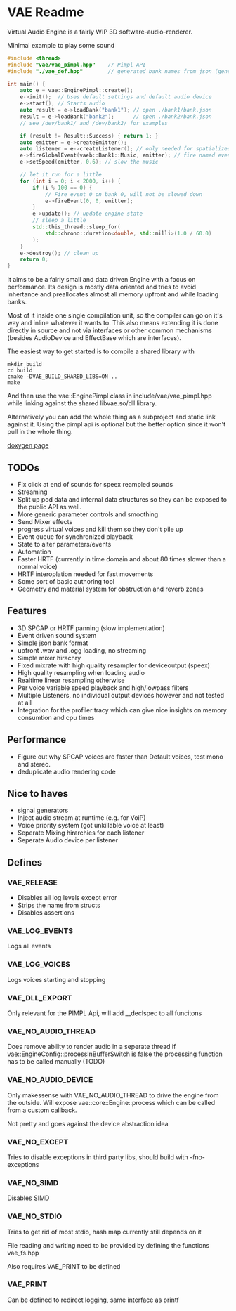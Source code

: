 # VAE Readme
Virtual Audio Engine is a fairly WIP 3D software-audio-renderer.

Minimal example to play some sound
```C++
#include <thread>
#include "vae/vae_pimpl.hpp"	// Pimpl API
#include "./vae_def.hpp"		// generated bank names from json (generate_bank_defines.py)

int main() {
	auto e = vae::EnginePimpl::create();
	e->init();	// Uses default settings and default audio device
	e->start();	// Starts audio
	auto result = e->loadBank("bank1"); // open ./bank1/bank.json
	result = e->loadBank("bank2");		// open ./bank2/bank.json
	// see /dev/bank1/ and /dev/bank2/ for examples

	if (result != Result::Success) { return 1; }
	auto emitter = e->createEmitter();
	auto listener = e->createListener(); // only needed for spatialized sounds
	e->fireGlobalEvent(vaeb::Bank1::Music, emitter); // fire named event
	e->setSpeed(emitter, 0.6); // slow the music

	// let it run for a little
	for (int i = 0; i < 2000, i++) {
		if (i % 100 == 0) {
			// Fire event 0 on bank 0, will not be slowed down
			e->fireEvent(0, 0, emitter);
		}
		e->update(); // update engine state
		// sleep a little
		std::this_thread::sleep_for(
			std::chrono::duration<double, std::milli>(1.0 / 60.0)
		);
	}
	e->destroy(); // clean up
	return 0;
}

```

It aims to be a fairly small and data driven Engine with a focus on performance.
Its design is mostly data oriented and tries to avoid inhertance and preallocates
almost all memory upfront and while loading banks.

Most of it inside one single compilation unit, so the compiler can go on it's way and inline
whatever it wants to.
This also means extending it is done directly in source and not via interfaces or other common mechanisms (besides AudioDevice and EffectBase which are interfaces).

The easiest way to get started is to compile a shared library with
```
mkdir build
cd build
cmake -DVAE_BUILD_SHARED_LIBS=ON ..
make
```
And then use the vae::EnginePimpl class in include/vae/vae_pimpl.hpp while linking against the shared libvae.so/dll library.


Alternatively you can add the whole thing as a subproject and static link against it.
Using the pimpl api is optional but the better option since it won't pull in the whole thing.

[doxygen page](https://tobiaskozel.github.io/VAE-Docs/)

## TODOs
- Fix click at end of sounds for speex reampled sounds
- Streaming
- Split up pod data and internal data structures so they can be exposed to the public API as well.
- More generic parameter controls and smoothing
- Send Mixer effects
- progress virtual voices and kill them so they don't pile up
- Event queue for synchronized playback
- State to alter parameters/events
- Automation
- Faster HRTF (currently in time domain and about 80 times slower than a normal voice)
- HRTF interoplation needed for fast movements
- Some sort of basic authoring tool
- Geometry and material system for obstruction and reverb zones

## Features
- 3D SPCAP or HRTF panning (slow implementation)
- Event driven sound system
- Simple json bank format
- upfront .wav and .ogg loading, no streaming
- Simple mixer hirachry
- Fixed mixrate with high quality resampler for deviceoutput (speex)
- High quality resampling when loading audio
- Realtime linear resampling otherwise
- Per voice variable speed playback and high/lowpass filters
- Multiple Listeners, no individual output devices however and not tested at all
- Integration for the profiler tracy which can give nice insights on memory consumtion and cpu times

## Performance
- Figure out why SPCAP voices are faster than Default voices, test mono and stereo.
- deduplicate audio rendering code

## Nice to haves
- signal generators
- Inject audio stream at runtime (e.g. for VoiP)
- Voice priority system (got unkillable voice at least)
- Seperate Mixing hirarchies for each listener
- Seperate Audio device per listener

## Defines

### VAE_RELEASE
- Disables all log levels except error
- Strips the name from structs
- Disables assertions
### VAE_LOG_EVENTS
Logs all events

### VAE_LOG_VOICES
Logs voices starting and stopping

### VAE_DLL_EXPORT
Only relevant for the PIMPL Api, will add __declspec to all funcitons

### VAE_NO_AUDIO_THREAD
Does remove ability to render audio in a seperate thread if vae::EngineConfig::processInBufferSwitch is false
the processing function has to be called manually (TODO)

### VAE_NO_AUDIO_DEVICE
Only makessense with VAE_NO_AUDIO_THREAD to drive the engine from the outside.
Will expose vae::core::Engine::process which can be called from a custom callback.

Not pretty and goes against the device abstraction idea

### VAE_NO_EXCEPT
Tries to disable exceptions in third party libs, should build with -fno-exceptions

### VAE_NO_SIMD
Disables SIMD

### VAE_NO_STDIO
Tries to get rid of most stdio, hash map currently still depends on it

File reading and writing need to be provided by defining the functions vae_fs.hpp

Also requires VAE_PRINT to be defined

### VAE_PRINT

Can be defined to redirect logging, same interface as printf

